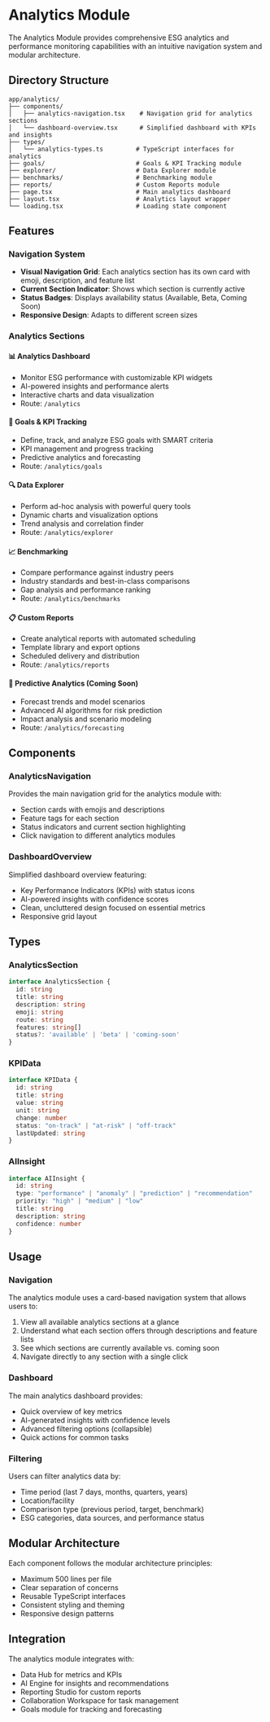 # Analytics Module

The Analytics Module provides comprehensive ESG analytics and performance monitoring capabilities with an intuitive navigation system and modular architecture.

## Directory Structure

```
app/analytics/
├── components/
│   ├── analytics-navigation.tsx    # Navigation grid for analytics sections
│   └── dashboard-overview.tsx      # Simplified dashboard with KPIs and insights
├── types/
│   └── analytics-types.ts         # TypeScript interfaces for analytics
├── goals/                         # Goals & KPI Tracking module
├── explorer/                      # Data Explorer module
├── benchmarks/                    # Benchmarking module
├── reports/                       # Custom Reports module
├── page.tsx                       # Main analytics dashboard
├── layout.tsx                     # Analytics layout wrapper
└── loading.tsx                    # Loading state component
```

## Features

### Navigation System
- **Visual Navigation Grid**: Each analytics section has its own card with emoji, description, and feature list
- **Current Section Indicator**: Shows which section is currently active
- **Status Badges**: Displays availability status (Available, Beta, Coming Soon)
- **Responsive Design**: Adapts to different screen sizes

### Analytics Sections

#### 📊 Analytics Dashboard
- Monitor ESG performance with customizable KPI widgets
- AI-powered insights and performance alerts
- Interactive charts and data visualization
- Route: `/analytics`

#### 🎯 Goals & KPI Tracking
- Define, track, and analyze ESG goals with SMART criteria
- KPI management and progress tracking
- Predictive analytics and forecasting
- Route: `/analytics/goals`

#### 🔍 Data Explorer
- Perform ad-hoc analysis with powerful query tools
- Dynamic charts and visualization options
- Trend analysis and correlation finder
- Route: `/analytics/explorer`

#### 📈 Benchmarking
- Compare performance against industry peers
- Industry standards and best-in-class comparisons
- Gap analysis and performance ranking
- Route: `/analytics/benchmarks`

#### 📋 Custom Reports
- Create analytical reports with automated scheduling
- Template library and export options
- Scheduled delivery and distribution
- Route: `/analytics/reports`

#### 🔮 Predictive Analytics (Coming Soon)
- Forecast trends and model scenarios
- Advanced AI algorithms for risk prediction
- Impact analysis and scenario modeling
- Route: `/analytics/forecasting`

## Components

### AnalyticsNavigation
Provides the main navigation grid for the analytics module with:
- Section cards with emojis and descriptions
- Feature tags for each section
- Status indicators and current section highlighting
- Click navigation to different analytics modules

### DashboardOverview
Simplified dashboard overview featuring:
- Key Performance Indicators (KPIs) with status icons
- AI-powered insights with confidence scores
- Clean, uncluttered design focused on essential metrics
- Responsive grid layout

## Types

### AnalyticsSection
```typescript
interface AnalyticsSection {
  id: string
  title: string
  description: string
  emoji: string
  route: string
  features: string[]
  status?: 'available' | 'beta' | 'coming-soon'
}
```

### KPIData
```typescript
interface KPIData {
  id: string
  title: string
  value: string
  unit: string
  change: number
  status: "on-track" | "at-risk" | "off-track"
  lastUpdated: string
}
```

### AIInsight
```typescript
interface AIInsight {
  id: string
  type: "performance" | "anomaly" | "prediction" | "recommendation"
  priority: "high" | "medium" | "low"
  title: string
  description: string
  confidence: number
}
```

## Usage

### Navigation
The analytics module uses a card-based navigation system that allows users to:
1. View all available analytics sections at a glance
2. Understand what each section offers through descriptions and feature lists
3. See which sections are currently available vs. coming soon
4. Navigate directly to any section with a single click

### Dashboard
The main analytics dashboard provides:
- Quick overview of key metrics
- AI-generated insights with confidence levels
- Advanced filtering options (collapsible)
- Quick actions for common tasks

### Filtering
Users can filter analytics data by:
- Time period (last 7 days, months, quarters, years)
- Location/facility
- Comparison type (previous period, target, benchmark)
- ESG categories, data sources, and performance status

## Modular Architecture

Each component follows the modular architecture principles:
- Maximum 500 lines per file
- Clear separation of concerns
- Reusable TypeScript interfaces
- Consistent styling and theming
- Responsive design patterns

## Integration

The analytics module integrates with:
- Data Hub for metrics and KPIs
- AI Engine for insights and recommendations
- Reporting Studio for custom reports
- Collaboration Workspace for task management
- Goals module for tracking and forecasting 